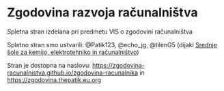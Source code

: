 # Zgodovina razvoja računalništva
Spletna stran izdelana pri predmetu VIS o zgodovini računalništva

Spletno stran smo ustvarili: @Patik123, @echo_jg, @tilenG5 (dijaki [Srednje šole za kemijo, elektrotehniko in računalništvo](https://ker.sc-celje.si))

Stran je dostopna na naslovu: https://zgodovina-racunalnistva.github.io/zgodovina-racunalnika in https://zgodovina.thepatik.eu.org
